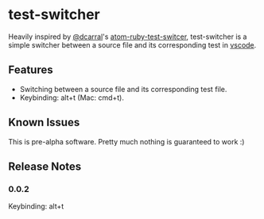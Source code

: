 # test-switcher

Heavily inspired by [@dcarral](https://github.com/dcarral)'s [atom-ruby-test-switcer](https://github.com/dcarral/atom-ruby-test-switcher), test-switcher is a simple switcher between a source file and its corresponding test in [vscode](https://github.com/Microsoft/vscode).

## Features

- Switching between a source file and its corresponding test file.
- Keybinding: alt+t (Mac: cmd+t).

## Known Issues

This is pre-alpha software. Pretty much nothing is guaranteed to work :)

## Release Notes

### 0.0.2

Keybinding: alt+t